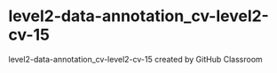 # level2-data-annotation_cv-level2-cv-15
level2-data-annotation_cv-level2-cv-15 created by GitHub Classroom


#
